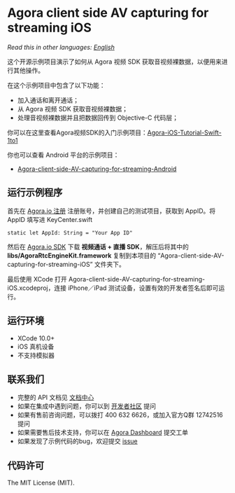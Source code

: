 # Agora client side AV capturing for streaming iOS


*Read this in other languages: [English](README.md)*

这个开源示例项目演示了如何从 Agora 视频 SDK 获取音视频裸数据，以便用来进行其他操作。

在这个示例项目中包含了以下功能：

- 加入通话和离开通话；
- 从 Agora 视频 SDK 获取音视频裸数据；
- 处理音视频裸数据并且把数据回传到 Objective-C 代码层；

你可以在这里查看Agora视频SDK的入门示例项目：[Agora-iOS-Tutorial-Swift-1to1](https://github.com/AgoraIO/Basic-Video-Call/tree/master/One-to-One-Video/Agora-iOS-Tutorial-Swift-1to1)

你也可以查看 Android 平台的示例项目：

- [Agora-client-side-AV-capturing-for-streaming-Android](https://github.com/AgoraIO/Advanced-Interactive-Broadcasting/tree/master/Client-Side-AV-Capturing/Agora-client-side-AV-capturing-for-streaming-Android)

## 运行示例程序
首先在 [Agora.io 注册](https://dashboard.agora.io/cn/signup/) 注册账号，并创建自己的测试项目，获取到 AppID。将 AppID 填写进 KeyCenter.swift

```
static let AppId: String = "Your App ID"
```

然后在 [Agora.io SDK](https://www.agora.io/cn/blog/download/) 下载 **视频通话 + 直播 SDK**，解压后将其中的 **libs/AgoraRtcEngineKit.framework** 复制到本项目的 “Agora-client-side-AV-capturing-for-streaming-iOS” 文件夹下。

最后使用 XCode 打开 Agora-client-side-AV-capturing-for-streaming-iOS.xcodeproj，连接 iPhone／iPad 测试设备，设置有效的开发者签名后即可运行。

## 运行环境
* XCode 10.0+
* iOS 真机设备
* 不支持模拟器

## 联系我们

- 完整的 API 文档见 [文档中心](https://docs.agora.io/cn/)
- 如果在集成中遇到问题，你可以到 [开发者社区](https://dev.agora.io/cn/) 提问
- 如果有售前咨询问题，可以拨打 400 632 6626，或加入官方Q群 12742516 提问
- 如果需要售后技术支持，你可以在 [Agora Dashboard](https://dashboard.agora.io) 提交工单
- 如果发现了示例代码的bug，欢迎提交 [issue](https://github.com/AgoraIO/Advanced-Interactive-Broadcasting/issues)

## 代码许可

The MIT License (MIT).
